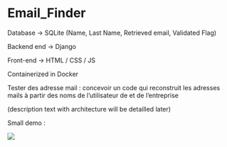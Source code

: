 # Email_Finder

Database ->  SQLite (Name, Last Name, Retrieved email, Validated Flag)

Backend end -> Django 

Front-end -> HTML / CSS / JS

Containerized in Docker

Tester des adresse mail : concevoir un code qui reconstruit les adresses mails à partir des noms de l’utilisateur de et de l’entreprise  

(description text with architecture will be detailled later)

Small demo : 

![](https://github.com/EwenBernard/Email_Finder/tree/main/demo_gif.gif)
